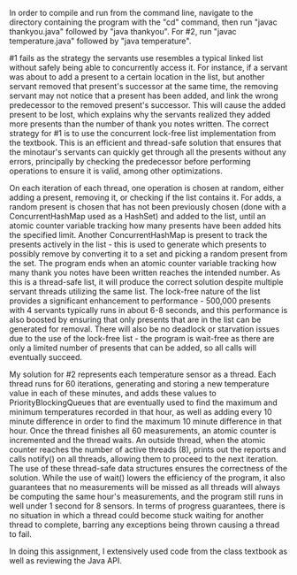 In order to compile and run from the command line, navigate to the directory containing the program with the "cd" command, then run "javac thankyou.java" followed by "java thankyou". For #2, run "javac temperature.java" followed by "java temperature".

#1 fails as the strategy the servants use resembles a typical linked list without safely being able to concurrently access it. For instance, if a servant was about to add a present to a certain location in the list, but another servant removed that present's successor at the same time, the removing servant may not notice that a present has been added, and link the wrong predecessor to the removed present's successor. This will cause the added present to be lost, which explains why the servants realized they added more presents than the number of thank you notes written. The correct strategy for #1 is to use the concurrent lock-free list implementation from the textbook. This is an efficient and thread-safe solution that ensures that the minotaur's servants can quickly get through all the presents without any errors, principally by checking the predecessor before performing operations to ensure it is valid, among other optimizations. 

On each iteration of each thread, one operation is chosen at random, either adding a present, removing it, or checking if the list contains it. For adds, a random present is chosen that has not been previously chosen (done with a ConcurrentHashMap used as a HashSet) and added to the list, until an atomic counter variable tracking how many presents have been added hits the specified limit. Another ConcurrentHashMap is present to track the presents actively in the list - this is used to generate which presents to possibly remove by converting it to a set and picking a random present from the set. The program ends when an atomic counter variable tracking how many thank you notes have been written reaches the intended number. As this is a thread-safe list, it will produce the correct solution despite multiple servant threads utilizing the same list. The lock-free nature of the list provides a significant enhancement to performance - 500,000 presents with 4 servants typically runs in about 6-8 seconds, and this performance is also boosted by ensuring that only presents that are in the list can be generated for removal. There will also be no deadlock or starvation issues due to the use of the lock-free list - the program is wait-free as there are only a limited number of presents that can be added, so all calls will eventually succeed.

My solution for #2 represents each temperature sensor as a thread. Each thread runs for 60 iterations, generating and storing a new temperature value in each of these minutes, and adds these values to PriorityBlockingQueues that are eventually used to find the maximum and minimum temperatures recorded in that hour, as well as adding every 10 minute difference in order to find the maximum 10 minute difference in that hour. Once the thread finishes all 60 measurements, an atomic counter is incremented and the thread waits. An outside thread, when the atomic counter reaches the number of active threads (8), prints out the reports and calls notify() on all threads, allowing them to proceed to the next iteration. The use of these thread-safe data structures ensures the correctness of the solution. While the use of wait() lowers the efficiency of the program, it also guarantees that no measurements will be missed as all threads will always be computing the same hour's measurements, and the program still runs in well under 1 second for 8 sensors. In terms of progress guarantees, there is no situation in which a thread could become stuck waiting for another thread to complete, barring any exceptions being thrown causing a thread to fail.


In doing this assignment, I extensively used code from the class textbook as well as reviewing the Java API.